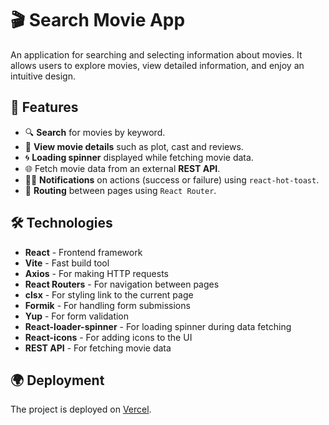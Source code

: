# 🎬 Search Movie App

An application for searching and selecting information about movies. It allows users to explore movies, view detailed information, and enjoy an intuitive design.

## 🚀 Features

- 🔍 **Search** for movies by keyword.
- 🎥 **View movie details** such as plot, cast and reviews.
- 🌀 **Loading spinner** displayed while fetching movie data.
- 🌐 Fetch movie data from an external **REST API**.
- 🧑‍💻 **Notifications** on actions (success or failure) using `react-hot-toast`.
- 🔀 **Routing** between pages using `React Router`.

## 🛠️ Technologies

- **React** - Frontend framework
- **Vite** - Fast build tool
- **Axios** - For making HTTP requests
- **React Routers** - For navigation between pages
- **clsx** - For styling link to the current page
- **Formik** - For handling form submissions
- **Yup** - For form validation
- **React-loader-spinner** - For loading spinner during data fetching
- **React-icons** - For adding icons to the UI
- **REST API** - For fetching movie data

## 🌍 Deployment

The project is deployed on [Vercel](https://your-deployed-app-link.vercel.app/).
